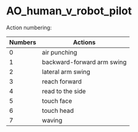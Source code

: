 # AO_human_v_robot_pilot
 

Action numbering: 

Numbers | Actions
--- | ---
0 | air punching
1 | backward-forward arm swing
2 | lateral arm swing
3 | reach forward
4 | read to the side
5 | touch face
6 | touch head
7 | waving
